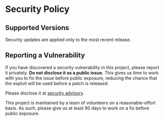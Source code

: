 # Security Policy

## Supported Versions

Security updates are applied only to the most recent release.

## Reporting a Vulnerability

If you have discovered a security vulnerability in this project, please report
it privately. **Do not disclose it as a public issue.** This gives us time to
work with you to fix the issue before public exposure, reducing the chance that
the exploit will be used before a patch is released.

Please disclose it at [security advisory](https://github.com/RustCrypto/stream-ciphers/security/advisories/new).

This project is maintained by a team of volunteers on a reasonable-effort basis.
As such, please give us at least 90 days to work on a fix before public exposure.
